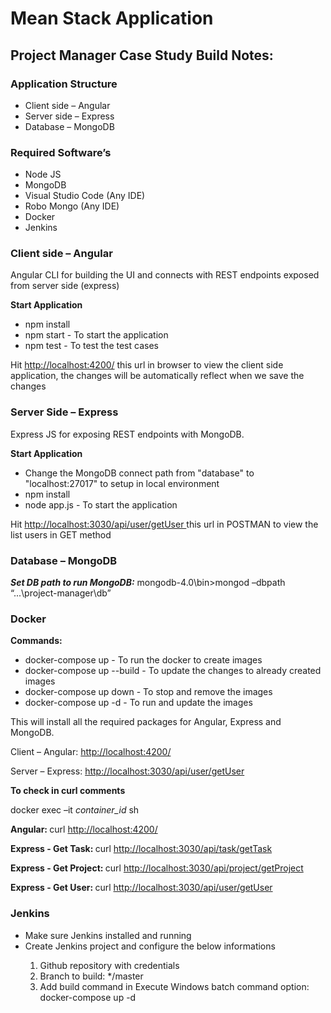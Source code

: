 # Mean Stack Application
<h2>Project Manager Case Study Build Notes:</h2>
<h3>Application Structure</h3>
<ul>
	<li>Client side – Angular</li>
	<li>Server side – Express</li>
	<li>Database – MongoDB</li>
</ul>
<h3>Required Software’s</h3>
<ul>
	<li>Node JS</li>
	<li>MongoDB</li>
	<li>Visual Studio Code (Any IDE)</li>
	<li>Robo Mongo (Any IDE)</li>
	<li>Docker</li>
	<li>Jenkins</li>
</ul>
<h3>Client side – Angular</h3>
<p>Angular CLI for building the UI and connects with REST endpoints exposed from server side (express)</p>
<b>Start Application</b>
<ul>
	<li>npm install</li>
	<li>npm start - To start the application</li>
	<li>npm test - To test the test cases</li>
</ul>
<p>Hit <a href="http://localhost:4200/" target="_parent">http://localhost:4200/</a> this url in browser to view the client side application, the changes will be automatically reflect when we save the changes</p>

<h3>Server Side – Express</h3>
<p>Express JS for exposing REST endpoints with MongoDB.</p>
<b>Start Application</b>
<ul>
	<li>Change the MongoDB connect path from "database" to "localhost:27017" to setup in local environment</li>
	<li>npm install</li>
	<li>node app.js - To start the application</li>
</ul>
<p>Hit <a href="http://localhost:3030/api/user/getUser" target="_parent">http://localhost:3030/api/user/getUser </a> this url in POSTMAN to view the list users in GET method</p>

<h3>Database – MongoDB</h3>
<p><b><i>Set DB path to run MongoDB:</b></i> mongodb-4.0\bin>mongod –dbpath “...\project-manager\db”</p>

<h3>Docker</h3>
<b>Commands:</b>
<ul>
	<li>docker-compose up - To run the docker to create images</li>
	<li>docker-compose up --build - To update the changes to already created images</li>
	<li>docker-compose up down - To stop and remove the images</li>
	<li>docker-compose up -d - To run and update the images</li>
</ul>
<p>This will install all the required packages for Angular, Express and MongoDB.</p>
<p>Client – Angular: <a href="http://localhost:4200/">http://localhost:4200/</a></p>
<p>Server – Express: <a href="http://localhost:3030/api/user/getUser ">http://localhost:3030/api/user/getUser </a></p>
<b>To check in curl comments</b>
<p>docker exec –it <i>container_id</i> sh</p>
<p><strong>Angular: </strong> curl <a href="http://localhost:4200/">http://localhost:4200/</a></p>
<p><strong>Express - Get Task: </strong> curl <a href="http://localhost:3030/api/task/getTask">http://localhost:3030/api/task/getTask</a></p>
<p><strong>Express - Get Project: </strong> curl <a href="http://localhost:3030/api/project/getProject">http://localhost:3030/api/project/getProject</a></p>
<p><strong>Express - Get User: </strong> curl <a href="http://localhost:3030/api/user/getUser">http://localhost:3030/api/user/getUser</a></p>


<h3>Jenkins</h3>
<ul>
	<li>Make sure Jenkins installed and running</li>
	<li>Create Jenkins project and configure the below informations</li>
	<ol>
		<li>Github repository with credentials</li>
		<li>Branch to build: */master</li>
		<li>Add build command in Execute Windows batch command option: docker-compose up -d</li>
	</ol>
</ul>

